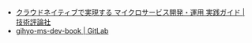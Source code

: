 - [クラウドネイティブで実現する マイクロサービス開発・運用 実践ガイド | 技術評論社](https://gihyo.jp/book/2023/978-4-297-13783-0)
- [gihyo-ms-dev-book | GitLab](https://gitlab.com/gihyo-ms-dev-book)